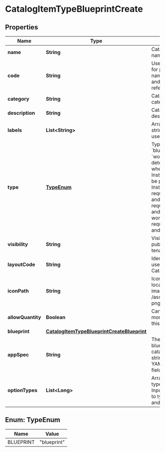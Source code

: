 

# CatalogItemTypeBlueprintCreate


## Properties

| Name | Type | Description | Notes |
|------------ | ------------- | ------------- | -------------|
|**name** | **String** | Catalog Item Type name |  [optional] |
|**code** | **String** | Useful shortcode for provisioning naming schemes and export reference. |  [optional] |
|**category** | **String** | Catalog Item Type category |  [optional] |
|**description** | **String** | Catalog Item Type description |  [optional] |
|**labels** | **List&lt;String&gt;** | Array of label strings, can be used for filtering. |  [optional] |
|**type** | [**TypeEnum**](#TypeEnum) | Type, &#x60;instance&#x60;, &#x60;blueprint&#x60; or &#x60;workflow&#x60;. This determines whether an Instance or App will be provisioned. Instance types require a config and blueprint requires a blueprint and appSpec, while workflow types requires a workflow and context. |  [optional] |
|**visibility** | **String** | Visibility - Set to public to allow all tenants |  [optional] |
|**layoutCode** | **String** | Identifier primarily used for Plugin Catalog Item Types |  [optional] |
|**iconPath** | **String** | Icon Path, relative location of an icon image, eg. /assets/containers-png/nginx.png. |  [optional] |
|**allowQuantity** | **Boolean** | Can users order more than one of this item at a time. |  [optional] |
|**blueprint** | [**CatalogItemTypeBlueprintCreateBlueprint**](CatalogItemTypeBlueprintCreateBlueprint.md) |  |  |
|**appSpec** | **String** | The appSpec for blueprint type catalog items is a string in the Scribe YAML format with fields |  [optional] |
|**optionTypes** | **List&lt;Long&gt;** | Array of option type IDs, see Inputs. Only applies to type instance and blueprint. |  [optional] |



## Enum: TypeEnum

| Name | Value |
|---- | -----|
| BLUEPRINT | &quot;blueprint&quot; |



